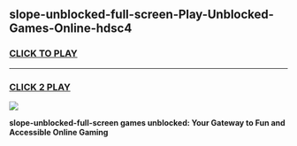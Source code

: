 
## slope-unblocked-full-screen-Play-Unblocked-Games-Online-hdsc4
<h3>
<a href="https://premium76.site?title=slope-unblocked-full-screen&ref=25A">CLICK TO PLAY</a></h3>
<hr>

<h3>
<a href="https://premium76.site?title=slope-unblocked-full-screen&ref=25A">CLICK 2 PLAY</a>
  
</h3>

<a href="https://premium76.site?title=slope-unblocked-full-screen&ref=25A"><img src="https://clearcache.store/games.png"></a>


**slope-unblocked-full-screen games unblocked: Your Gateway to Fun and Accessible Online Gaming**

